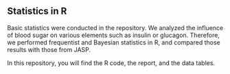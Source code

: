 ## Statistics in R

Basic statistics were conducted in the repository. We analyzed the influence of blood sugar on various elements such as insulin or glucagon. Therefore, we performed frequentist and Bayesian statistics in R, and compared those results with those from JASP.

In this repository, you will find the R code, the report, and the data tables.
